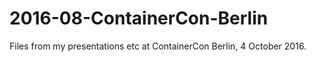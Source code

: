 # 2016-08-ContainerCon-Berlin
Files from my presentations etc at ContainerCon Berlin, 4 October 2016.
